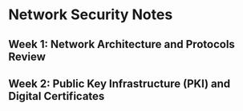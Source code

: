 # Network Security Notes

## Week 1: Network Architecture and Protocols Review

## Week 2: Public Key Infrastructure (PKI) and Digital Certificates